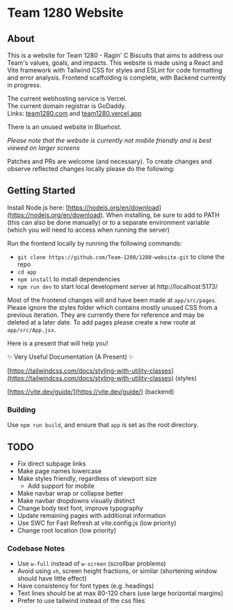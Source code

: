 # Team 1280 Website

## About

This is a website for Team 1280 - Ragin' C Biscuits that aims to address our Team's values, goals, and impacts. This website is made using a React and Vite framework with Tailwind CSS for styles and ESLint for code formatting and error analysis. Frontend scaffolding is complete, with Backend currently in progress. 

The current webhosting service is Vercel. \
The current domain registrar is GoDaddy. \
Links: [team1280.com](https://team1280.com) and [team1280.vercel.app](https://team1280.vercel.app/)

There is an unused website in Bluehost.

*Please note that the website is currently not mobile friendly and is best viewed on larger screens* 

Patches and PRs are welcome (and necessary). To create changes and observe reflected changes locally please do the following:

## Getting Started

Install Node.js here: [https://nodejs.org/en/download](https://nodejs.org/en/download). When installing, be sure to add to PATH (this can also be done manually) or to a separate environment variable (which you will need to access when running the server)

Run the frontend locally by running the following commands:

- `git clone https://github.com/Team-1280/1280-website.git` to clone the repo
- `cd app`
- `npm install` to install dependencies
- `npm run dev` to start local development server at http://localhost:5173/

Most of the frontend changes will and have been made at `app/src/pages`. Please ignore the styles folder which contains mostly unused CSS from a previous iteration. They are currently there for reference and may be deleted at a later date. To add pages please create a new route at `app/src/App.jsx`.

Here is a present that will help you!

✨ Very Useful Documentation (A Present) ✨

[https://tailwindcss.com/docs/styling-with-utility-classes](https://tailwindcss.com/docs/styling-with-utility-classes) (styles)

[https://vite.dev/guide/](https://vite.dev/guide/) (backend)


### Building
Use `npm run build`, and ensure that `app` is set as the root directory.


## TODO
- Fix direct subpage links
- Make page names lowercase
- Make styles friendly, regardless of viewport size
    - Add support for mobile
- Make navbar wrap or collapse better
- Make navbar dropdowns visually distinct
- Change body text font, improve typography
- Update remaining pages with additional information
- Use SWC for Fast Refresh at vite.config.js (low priority)
- Change root location (low priority)


### Codebase Notes
- Use `w-full` instead of `w-screen` (scrollbar problems)
- Avoid using `vh`, screen height fractions, or similar (shortening window should have little effect)
- Have consistency for font types (e.g. headings)
- Text lines should be at max 80-120 chars (use large horizontal margins)
- Prefer to use tailwind instead of the css files
